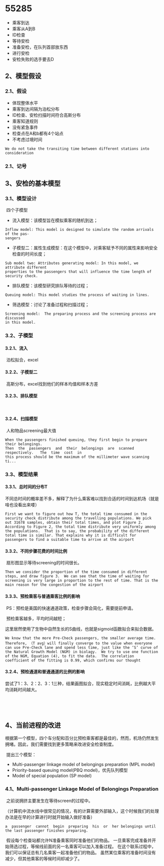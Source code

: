 # 55285

- 乘客到达
- 乘客从A到B
- ID检查
- 等待安检
- 准备安检，在队列首部放东西
- 进行安检
- 安检失败的选手要去D

## 2、模型假设

### 2.1、假设

- 体现整体水平
- 乘客到达间隔为泊松分布
- ID检查、安检扫描时间符合高斯分布
- 乘客知道规则
- 没有紧急事件
- 检查点在A和b都有4个站点
- 不考虑过境时间

```
We do not take the transiting time between different stations into consideration
```



### 2.1、记号



## 3、安检的基本模型

### 3.1、模型设计

​	四个子模型

- 流入模型：该模型旨在模拟乘客的随机到达；

```
Inflow model: This model is designed to simulate the random arrivals of the pas-
sengers
```

- 子模型二：属性生成模型：在这个模型中，对乘客赋予不同的属性来影响安全检查的时间长度；

```
Sub model two: Attributes generating model: In this model, we attribute different
properties to the passengers that will influence the time length of security check.
```

- 排队模型：该模型研究排队等待的过程；

```
Queuing model: This model studies the process of waiting in lines.
```

- 筛选模型：讨论了准备过程和扫描过程；

```
Screening model:  The preparing process and the screening process are discussed
in this model.
```

### 3.2、子模型

#### 3.2.1、流入

​	泊松拟合，excel

#### 3.2.2、子模型二

​	高斯分布，excel找到他们的样本均值和样本方差

#### 3.2.3、排队模型

​	

#### 3.2.4、扫描模型

​	人和物品screening最大值

```
When the passengers finished queuing, they first begin to prepare their belongings.
Then  the  passengers  and  their  belongings  are  scanned  respectively.   The  time  cost  in
this process should be the maximum of the millimeter wave scanning ti...
```



### 3.3、模型结果

#### 3.3.1、总时间的分布T

​	不同总时间的概率差不多，解释了为什么乘客难以找到合适的时间到达机场（就是啥也没看出来喽）

```
First we want to figure out how T, the total time consumed in the security check distribute among the travelling populations. We pick out 31678 samples, obtain their total times, and plot Figure 2. According to Figure 2, the total time distribute very uniformly among the populations.  That is to say, the probability of the different total time is similar. That explains why it is difficult for passengers to find a suitable time to arrive at the airport
```



#### 3.3.2、不同步骤花费的时间比例

​	扇形图显示等待screening的时间很长。

```
Then we consider the proportion of the time consumed in different steps, and draw figure 3.  We can see that the time of waiting for screening is very large in proportion to the rest of time. That is the main reason for the congestion of the airport
```



#### 3.3.3、预检乘客与普通乘客比例的影响

​	PS：预检是美国的快速通道政策，检查步骤会简化，需要提前申请。

​	预检乘客越多，平均时间越短；

​	这里居然使用了生物中自然生长的S曲线，也就是sigmoid函数拟合来拟合数据。

```
We know that the more Pre-Check passengers, the smaller average time.  Therefore, （T avg）will finally converge to the value when everyone can use Pre-Check lane and spend less time, just like the ‘S’ curve of the Natural Growth Model (NGM) in biolagy.  We try to use one function of the NGM, Equation (4), to fit the data.  The correlation coefficient of the fitting is 0.99, which confirms our thought
```



#### 3.2.4、预检通道和普通通道的比例的影响

​	尝试了1：3、2：2、3：1三种，结果画图拟合，现实稳定时间消耗，比例越大平均消耗时间越大。

​	

​	

## 4、当前进程的改进

​	根据第一个模型，四个车分配和百分比预检乘客都是最佳的，然而，机场仍然发生拥堵。因此，我们需要找到更多策略来改进安全检查制度。

​	提出三个模型：

- Multi-passenger linkage model of belongings preparation (MPL model)
- Priority-based queuing model(PBQ model)，优先队列模型
- Model of special population (SP model)

### 4.1、Multi-passenger Linkage Model of Belongings Preparation

​	之前说拥挤主要发生在等待screen的过程中。

​	（计算机中流水线中很常见的情况，有的计算需要外部输入，这个时候我们的处理办法是在早的计算进行时就开始输入做好准备）

```
a  passenger  cannot  begin  preparing  his  or  her belongings until the last passenger finishes preparing.	
```

​	假设每个检查站都允许N准备乘客同时准备他们的物品。 一旦乘客完成准备并开始筛选过程，等候线前面的另一名乘客可以加入准备过程。 在这个联系过程中，我们可以保证总有几名乘客一起准备他们的物品。 虽然某位乘客的准备时间没有减少，但其他乘客的等候时间却减少了。